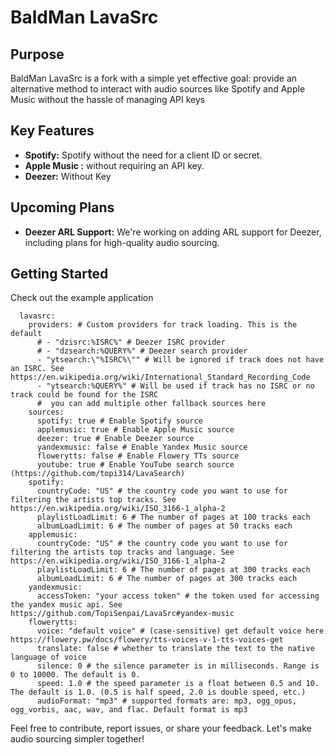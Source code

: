 # BaldMan LavaSrc

## Purpose

BaldMan LavaSrc is a fork with a simple yet effective goal: provide an alternative method to interact with audio sources like Spotify and Apple Music without the hassle of managing API keys

## Key Features

- **Spotify:** Spotify without the need for a client ID or secret.
- **Apple Music :**  without requiring an API key.
- **Deezer:** Without Key

## Upcoming Plans

- **Deezer ARL Support:** We're working on adding ARL support for Deezer, including plans for high-quality audio sourcing.

## Getting Started

Check out the example application

```plugins:
  lavasrc:
    providers: # Custom providers for track loading. This is the default
      # - "dzisrc:%ISRC%" # Deezer ISRC provider
      # - "dzsearch:%QUERY%" # Deezer search provider
      - "ytsearch:\"%ISRC%\"" # Will be ignored if track does not have an ISRC. See https://en.wikipedia.org/wiki/International_Standard_Recording_Code
      - "ytsearch:%QUERY%" # Will be used if track has no ISRC or no track could be found for the ISRC
      #  you can add multiple other fallback sources here
    sources:
      spotify: true # Enable Spotify source
      applemusic: true # Enable Apple Music source
      deezer: true # Enable Deezer source
      yandexmusic: false # Enable Yandex Music source
      flowerytts: false # Enable Flowery TTs source
      youtube: true # Enable YouTube search source (https://github.com/topi314/LavaSearch)
    spotify:
      countryCode: "US" # the country code you want to use for filtering the artists top tracks. See https://en.wikipedia.org/wiki/ISO_3166-1_alpha-2
      playlistLoadLimit: 6 # The number of pages at 100 tracks each
      albumLoadLimit: 6 # The number of pages at 50 tracks each
    applemusic:
      countryCode: "US" # the country code you want to use for filtering the artists top tracks and language. See https://en.wikipedia.org/wiki/ISO_3166-1_alpha-2
      playlistLoadLimit: 6 # The number of pages at 300 tracks each
      albumLoadLimit: 6 # The number of pages at 300 tracks each
    yandexmusic:
      accessToken: "your access token" # the token used for accessing the yandex music api. See https://github.com/TopiSenpai/LavaSrc#yandex-music
    flowerytts:
      voice: "default voice" # (case-sensitive) get default voice here https://flowery.pw/docs/flowery/tts-voices-v-1-tts-voices-get
      translate: false # whether to translate the text to the native language of voice
      silence: 0 # the silence parameter is in milliseconds. Range is 0 to 10000. The default is 0.
      speed: 1.0 # the speed parameter is a float between 0.5 and 10. The default is 1.0. (0.5 is half speed, 2.0 is double speed, etc.)
      audioFormat: "mp3" # supported formats are: mp3, ogg_opus, ogg_vorbis, aac, wav, and flac. Default format is mp3
```


Feel free to contribute, report issues, or share your feedback. Let's make audio sourcing simpler together!

